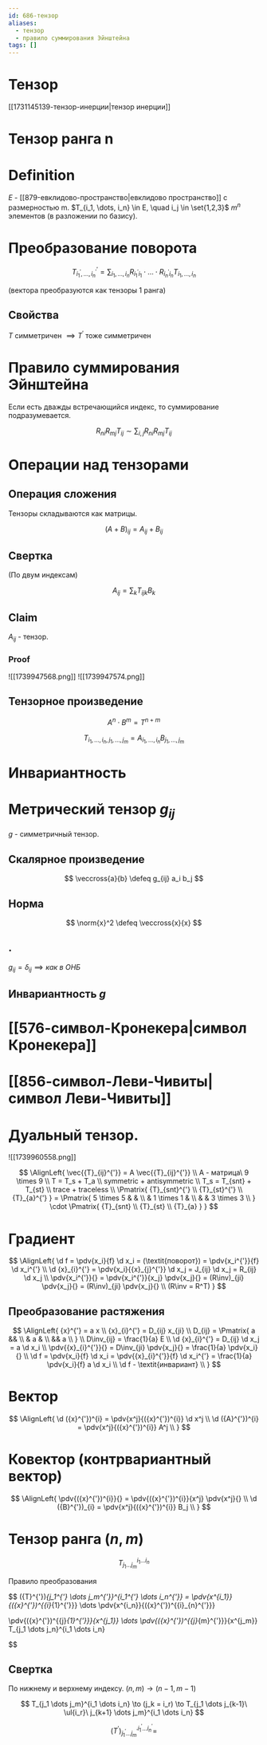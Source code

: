 ```yaml
---
id: 686-тензор
aliases:
  - тензор
  - правило суммирования Эйнштейна
tags: []
---
```


# Тензор

[[1731145139-тензор-инерции|тензор инерции]]

# Тензор ранга n

# Definition

$E$ - [[879-евклидово-пространство|евклидово пространство]] с размерностью m.
$T_{i_1, \dots, i_n} \in E, \quad i_j \in \set{1,2,3}$
$m^n$ элементов (в разложении по базису).

# Преобразование поворота

$$
T^{'}_{i_{1}^{'}, \dots, i_{n}^{'}} = \sum_{i_1, \dots, i_n}{R_{i_{1}^{'} i_1} \cdot \dots \cdot R_{i_{n}^{'} i_n}} T_{i_1, \dots, i_n}
$$

(вектора преобразуются как тензоры 1 ранга)

## Свойства

$T$ симметричен $\implies {T}^{'}$ тоже симметричен

# Правило суммирования Эйнштейна

Если есть дважды встречающийся индекс, то суммирование подразумевается.

$$
R_{ni} R_{mj} T_{ij} \sim \sum_{i,j}{R_{ni} R_{mj} T_{ij}}
$$

# Операции над тензорами

## Операция сложения

Тензоры складываются как матрицы.

$$
(A + B)_{ij} = A_{ij} + B_{ij}
$$

## Свертка

(По двум индексам)

$$
A_{ij} = \sum_{k}{T_{ijk} B_k}
$$

## Claim

$A_{ij}$ - тензор.

### Proof

![[1739947568.png]]
![[1739947574.png]]

## Тензорное произведение

$$
A^n \cdot B^m = T^{n + m}
$$

$$
T_{i_1, \dots, i_n, j_1, \dots, j_m} = A_{i_1, \dots, i_{n}} B_{j_{1}, \dots, j_{m}}
$$

# Инвариантность

# Метрический тензор $g_{ij}$

$g$ - симметричный тензор.

## Скалярное произведение

$$
\veccross{a}{b} \defeq g_{ij} a_i b_j
$$

## Норма

$$
\norm{x}^2 \defeq \veccross{x}{x}
$$

## .

$g_{ij} = \delta_{ij} \implies \textit{как в ОНБ}$

## Инвариантность $g$

# [[576-символ-Кронекера|символ Кронекера]]

# [[856-символ-Леви-Чивиты|символ Леви-Чивиты]]

# Дуальный тензор.

![[1739960558.png]]

$$
\AlignLeft{
\vec{{T}_{ij}^{'}} = A \vec{{T}_{ij}^{'}} \\
A - матрица\ 9 \times 9 \\
T = T_s + T_a \\
symmetric + antisymmetric \\
T_s = T_{snt} + T_{st} \\
trace + traceless \\
\Pmatrix{
{T}_{snt}^{'} \\
{T}_{st}^{'} \\
{T}_{a}^{'}
} = \Pmatrix{
5 \times 5 & & \\
& 1 \times 1 & \\
& & 3 \times 3 \\
} \cdot \Pmatrix{
{T}_{snt} \\
{T}_{st} \\
{T}_{a}
}
}
$$

# Градиент

$$
\AlignLeft{
\d f = \pdv{x_i}{f} \d x_i = (\textit{поворот}) = \pdv{x_i^{'}}{f} \d x_i^{'} \\
\d {x}_{i}^{'} = \pdv{x_i}{{x}_{j}^{'}} \d x_j = J_{ij} \d x_j = R_{ij} \d x_j \\
\pdv{x_i^{'}}{} = \pdv{x_i^{'}}{x_j} \pdv{x_j}{} =
(R\inv)_{ji} \pdv{x_j}{} = (R\inv)_{ji} \pdv{x_j}{} \\
(R\inv = R^T)
}
$$

## Преобразование растяжения

$$
\AlignLeft{
{x}^{'} = a x \\
{x}_{i}^{'} = D_{ij} x_{ji} \\
D_{ij} = \Pmatrix{
a && \\
& a & \\
&& a \\
} \\
D\inv_{ij} = \frac{1}{a} E \\
\d {x}_{i}^{'} = D_{ij} \d x_j = a \d x_i \\
\pdv{{x}_{i}^{'}}{} = D\inv_{ji} \pdv{x_j}{} = \frac{1}{a} \pdv{x_i}{} \\
\d f = \pdv{x_i}{f} \d x_i = \pdv{{x}_{i}^{'}}{f} \d x_i^{'} =
\frac{1}{a} \pdv{x_i}{f} a \d x_i \\
\d f - \textit{инвариант} \\
}
$$

# Вектор

$$
\AlignLeft{
\d ({x}^{'})^{i} = \pdv{x^j}{({x}^{'})^{i}} \d x^j \\
\d ({A}^{'})^{i} = \pdv{x^j}{({x}^{'})^{i}} A^j \\
}
$$

# Ковектор (контрвариантный вектор)

$$
\AlignLeft{
\pdv{({x}^{'})^{i}}{} = \pdv{({x}^{'})^{i}}{x^j} \pdv{x^j}{} \\
\d ({B}^{'})_{i} = \pdv{x^j}{({x}^{'})^{i}} B_j \\
}
$$

# Тензор ранга $(n,m)$

$$
T_{j_1 \dots j_m}^{i_1 \dots i_n}
$$

Правило преобразования

$$
({T}^{'})_{j_1^{'} \dots j_m^{'}}^{i_1^{'} \dots i_n^{'}} =
\pdv{x^{i_1}}{({x}^{'})^{{i}_{1}^{'}}} \dots \pdv{x^{i_n}}{({x}^{'})^{{i}_{n}^{'}}}

\pdv{({x}^{'})^{{j}_{1}^{'}}}{x^{j_1}} \dots \pdv{({x}^{'})^{{j}_{m}^{'}}}{x^{j_m}}
T_{j_1 \dots j_n}^{i_1 \dots i_n}


$$

## Свертка

По нижнему и верхнему индексу.
$(n,m) \to (n-1, m-1)$

$$
T_{j_1 \dots j_m}^{i_1 \dots i_n} \to (j_k = i_r) \to
T_{j_1 \dots j_{k-1}\ \ul{i_r}\ j_{k+1} \dots j_m}^{i_1 \dots i_n}
$$

$$
({T}^{'})_{j_1^{'} \dots j_m^{'}}^{i_1^{'} \dots i_n^{'}} =
$$
